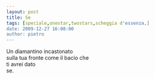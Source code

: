 ```yaml
---
layout: post
title: Se
tags: [speciale,onestar,twostars,scheggia d'essenza,]
date: 2009-12-27 16:08:00
author: pietro
---
```

Un diamantino incastonato<br/>sulla tua fronte come il bacio che<br/>ti avrei dato<br/>se.
